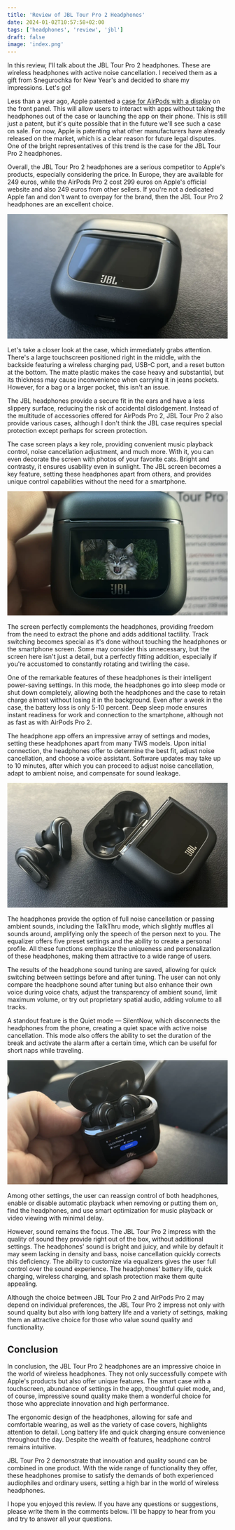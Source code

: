 ```yaml
---
title: 'Review of JBL Tour Pro 2 Headphones'
date: 2024-01-02T10:57:58+02:00
tags: ['headphones', 'review', 'jbl']
draft: false
image: 'index.png'
---
```


In this review, I'll talk about the JBL Tour Pro 2 headphones. These are wireless headphones with active noise
cancellation. I received them as a gift from Snegurochka for New Year's and decided to share my impressions. Let's go!

Less than a year ago, Apple patented a
[case for AirPods with a display](https://www.patentlyapple.com/2023/03/apple-invents-an-airpods-case-with-a-frontside-touch-display-allowing-users-to-interact-with-apps-for-music-apple-tv-maps.html)
on the front panel. This will allow users to interact with apps without taking the headphones out of the case or
launching the app on their phone. This is still just a patent, but it's quite possible that in the future we'll see such
a case on sale. For now, Apple is patenting what other manufacturers have already released on the market, which is a
clear reason for future legal disputes. One of the bright representatives of this trend is the case for the JBL Tour Pro
2 headphones.

Overall, the JBL Tour Pro 2 headphones are a serious competitor to Apple's products, especially considering the price.
In Europe, they are available for 249 euros, while the AirPods Pro 2 cost 299 euros on Apple's official website and also
249 euros from other sellers. If you're not a dedicated Apple fan and don't want to overpay for the brand, then the JBL
Tour Pro 2 headphones are an excellent choice.

![IMG_0031.webp](IMG_0031.webp)

Let's take a closer look at the case, which immediately grabs attention. There's a large touchscreen positioned right in
the middle, with the backside featuring a wireless charging pad, USB-C port, and a reset button at the bottom. The matte
plastic makes the case heavy and substantial, but its thickness may cause inconvenience when carrying it in jeans
pockets. However, for a bag or a larger pocket, this isn't an issue.

The JBL headphones provide a secure fit in the ears and have a less slippery surface, reducing the risk of accidental
dislodgement. Instead of the multitude of accessories offered for AirPods Pro 2, JBL Tour Pro 2 also provide various
cases, although I don't think the JBL case requires special protection except perhaps for screen protection.

The case screen plays a key role, providing convenient music playback control, noise cancellation adjustment, and much
more. With it, you can even decorate the screen with photos of your favorite cats. Bright and contrasty, it ensures
usability even in sunlight. The JBL screen becomes a key feature, setting these headphones apart from others, and
provides unique control capabilities without the need for a smartphone.

![IMG_0030.webp](IMG_0030.webp)

The screen perfectly complements the headphones, providing freedom from the need to extract the phone and adds
additional tactility. Track switching becomes special as it's done without touching the headphones or the smartphone
screen. Some may consider this unnecessary, but the screen here isn't just a detail, but a perfectly fitting addition,
especially if you're accustomed to constantly rotating and twirling the case.

One of the remarkable features of these headphones is their intelligent power-saving settings. In this mode, the
headphones go into sleep mode or shut down completely, allowing both the headphones and the case to retain charge almost
without losing it in the background. Even after a week in the case, the battery loss is only 5-10 percent. Deep sleep
mode ensures instant readiness for work and connection to the smartphone, although not as fast as with AirPods Pro 2.

The headphone app offers an impressive array of settings and modes, setting these headphones apart from many TWS models.
Upon initial connection, the headphones offer to determine the best fit, adjust noise cancellation, and choose a voice
assistant. Software updates may take up to 10 minutes, after which you can proceed to adjust noise cancellation, adapt
to ambient noise, and compensate for sound leakage.

![IMG_0033.webp](IMG_0033.webp)

The headphones provide the option of full noise cancellation or passing ambient sounds, including the TalkThru mode,
which slightly muffles all sounds around, amplifying only the speech of the person next to you. The equalizer offers
five preset settings and the ability to create a personal profile. All these functions emphasize the uniqueness and
personalization of these headphones, making them attractive to a wide range of users.

The results of the headphone sound tuning are saved, allowing for quick switching between settings before and after
tuning. The user can not only compare the headphone sound after tuning but also enhance their own voice during voice
chats, adjust the transparency of ambient sound, limit maximum volume, or try out proprietary spatial audio, adding
volume to all tracks.

A standout feature is the Quiet mode — SilentNow, which disconnects the headphones from the phone, creating a quiet
space with active noise cancellation. This mode also offers the ability to set the duration of the break and activate
the alarm after a certain time, which can be useful for short naps while traveling.

![IMG_0034.webp](IMG_0034.webp)

Among other settings, the user can reassign control of both headphones, enable or disable automatic playback when
removing or putting them on, find the headphones, and use smart optimization for music playback or video viewing with
minimal delay.

However, sound remains the focus. The JBL Tour Pro 2 impress with the quality of sound they provide right out of the
box, without additional settings. The headphones' sound is bright and juicy, and while by default it may seem lacking in
density and bass, noise cancellation quickly corrects this deficiency. The ability to customize via equalizers gives the
user full control over the sound experience. The headphones' battery life, quick charging, wireless charging, and splash
protection make them quite appealing.

Although the choice between JBL Tour Pro 2 and AirPods Pro 2 may depend on individual preferences, the JBL Tour Pro 2
impress not only with sound quality but also with long battery life and a variety of settings, making them an attractive
choice for those who value sound quality and functionality.

## Conclusion

In conclusion, the JBL Tour Pro 2 headphones are an impressive choice in the world of wireless headphones. They not only
successfully compete with Apple's products but also offer unique features. The smart case with a touchscreen, abundance
of settings in the app, thoughtful quiet mode, and, of course, impressive sound quality make them a wonderful choice for
those who appreciate innovation and high performance.

The ergonomic design of the headphones, allowing for safe and comfortable wearing, as well as the variety of case
covers, highlights attention to detail. Long battery life and quick charging ensure convenience throughout the day.
Despite the wealth of features, headphone control remains intuitive.

JBL Tour Pro 2 demonstrate that innovation and quality sound can be combined in one product. With the wide range of
functionality they offer, these headphones promise to satisfy the demands of both experienced audiophiles and ordinary
users, setting a high bar in the world of wireless headphones.

I hope you enjoyed this review. If you have any questions or suggestions, please write them in the comments below. I'll
be happy to hear from you and try to answer all your questions.

